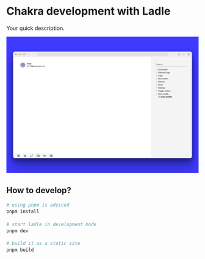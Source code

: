 # Chakra development with Ladle

Your quick description.

![Screenshot](./README.png)

## How to develop?

```bash
# using pnpm is adviced
pnpm install

# start ladle in development mode
pnpm dev

# build it as a static site
pnpm build
```
